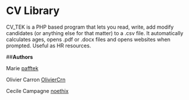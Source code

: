 # **CV Library** 

CV_TEK is a PHP based program that lets you read, write, add modify candidates (or anything else for that matter) to a .csv file. It automatically calculates ages, opens .pdf or .docx files and opens websites when prompted. Useful as HR resources.




##**Authors**

Marie [pafftek](https://github.com/pafftek)

Olivier Carron [OlivierCrn](https://github.com/OlivierCrn)

Cecile Campagne [noethix](https://github.com/noethix)

